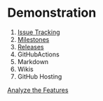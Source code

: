# Demonstration

1. [Issue Tracking](https://github.com/Timo-Gimmi-Buhler/Presenting-GBS-GitHub/issues/1)
2. [Milestones](https://github.com/Timo-Gimmi-Buhler/Presenting-GBS-GitHub/milestone/2)
3. [Releases](https://github.com/Timo-Gimmi-Buhler/Presenting-GBS-GitHub/releases/tag/test)
4. GitHubActions
5. Markdown
6. Wikis
7. GitHub Hosting

[Analyze the Features](./Analyze.md)
